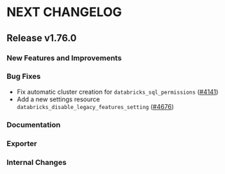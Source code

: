 # NEXT CHANGELOG

## Release v1.76.0

### New Features and Improvements

### Bug Fixes

 * Fix automatic cluster creation for `databricks_sql_permissions` ([#4141](https://github.com/databricks/terraform-provider-databricks/pull/4141))
 * Add a new settings resource `databricks_disable_legacy_features_setting` ([#4676](https://github.com/databricks/terraform-provider-databricks/pull/4676))

### Documentation

### Exporter

### Internal Changes
